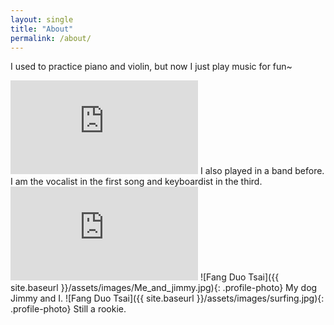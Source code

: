 ```yaml
---
layout: single
title: "About"
permalink: /about/
---
```


I used to practice piano and violin, but now I just play music for fun~
<iframe class="custom-iframe" src="https://www.youtube.com/embed/Sjv2bAbLLL8" frameborder="0" allow="accelerometer; autoplay; clipboard-write; encrypted-media; gyroscope; picture-in-picture" allowfullscreen></iframe>
I also played in a band before. I am the vocalist in the first song and keyboardist in the third.
<iframe class="custom-iframe" src="https://www.youtube.com/embed/z9Ntn-NwxBo" frameborder="0" allow="accelerometer; autoplay; clipboard-write; encrypted-media; gyroscope; picture-in-picture" allowfullscreen></iframe>
![Fang Duo Tsai]({{ site.baseurl }}/assets/images/Me_and_jimmy.jpg){: .profile-photo}
My dog Jimmy and I.
![Fang Duo Tsai]({{ site.baseurl }}/assets/images/surfing.jpg){: .profile-photo}
Still a rookie.